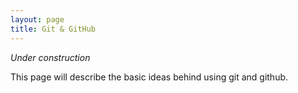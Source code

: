 ```yaml
---
layout: page
title: Git & GitHub
---
```


*Under construction*

This page will describe the basic ideas behind using git and github.
